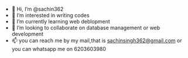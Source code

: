 - 👋 Hi, I’m @sachin362
- 👀 I’m interested in writing codes
- 🌱 I’m currently learning web deblopment
- 💞️ I’m looking to collaborate on database management or web development
- 📫 you can reach me by my mail,that is sachinsingh362@gmail.com or you can whatsapp me on 6203603980

<!---
sachin362/sachin362 is a ✨ special ✨ repository because its `README.md` (this file) appears on your GitHub profile.
You can click the Preview link to take a look at your changes.
--->
